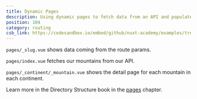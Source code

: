 ```yaml
---
title: Dynamic Pages
description: Using dynamic pages to fetch data from an API and populate those pages
position: 104
category: routing
csb_link: https://codesandbox.io/embed/github/nuxt-academy/examples/tree/master/routing/dynamic-pages?fontsize=14&hidenavigation=1&module=%2Fpages%2F_continent%2F_mountain.vue&theme=dark&view=editor
---
```


<example-intro></example-intro>

`pages/_slug.vue` shows data coming from the route params.

`pages/index.vue` fetches our mountains from our API.

`pages/_continent/_mountain.vue` shows the detail page for each mountain in each continent.

<base-alert type="next">

Learn more in the Directory Structure book in the [pages](/docs/2.x/directory-structure/pages) chapter.

</base-alert>

<code-sandbox :src="csb_link"></code-sandbox>
